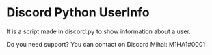 # Discord Python UserInfo

It is a script made in discord.py to show information about a user.

Do you need support?
You can contact on Discord Mihai: M1HA1#0001
